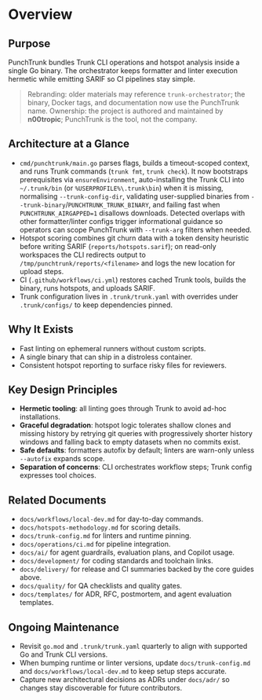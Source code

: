 # Overview

## Purpose

PunchTrunk bundles Trunk CLI operations and hotspot analysis inside a single Go binary. The orchestrator keeps formatter and linter execution hermetic while emitting SARIF so CI pipelines stay simple.

> Rebranding: older materials may reference `trunk-orchestrator`; the binary, Docker tags, and documentation now use the PunchTrunk name.
> Ownership: the project is authored and maintained by **n00tropic**; PunchTrunk is the tool, not the company.

## Architecture at a Glance

- `cmd/punchtrunk/main.go` parses flags, builds a timeout-scoped context, and runs Trunk commands (`trunk fmt`, `trunk check`). It now bootstraps prerequisites via `ensureEnvironment`, auto-installing the Trunk CLI into `~/.trunk/bin` (or `%USERPROFILE%\.trunk\bin`) when it is missing, normalising `--trunk-config-dir`, validating user-supplied binaries from `--trunk-binary`/`PUNCHTRUNK_TRUNK_BINARY`, and failing fast when `PUNCHTRUNK_AIRGAPPED=1` disallows downloads. Detected overlaps with other formatter/linter configs trigger informational guidance so operators can scope PunchTrunk with `--trunk-arg` filters when needed.
- Hotspot scoring combines git churn data with a token density heuristic before writing SARIF (`reports/hotspots.sarif`); on read-only workspaces the CLI redirects output to `/tmp/punchtrunk/reports/<filename>` and logs the new location for upload steps.
- CI (`.github/workflows/ci.yml`) restores cached Trunk tools, builds the binary, runs hotspots, and uploads SARIF.
- Trunk configuration lives in `.trunk/trunk.yaml` with overrides under `.trunk/configs/` to keep dependencies pinned.

## Why It Exists

- Fast linting on ephemeral runners without custom scripts.
- A single binary that can ship in a distroless container.
- Consistent hotspot reporting to surface risky files for reviewers.

## Key Design Principles

- **Hermetic tooling**: all linting goes through Trunk to avoid ad-hoc installations.
- **Graceful degradation**: hotspot logic tolerates shallow clones and missing history by retrying git queries with progressively shorter history windows and falling back to empty datasets when no commits exist.
- **Safe defaults**: formatters autofix by default; linters are warn-only unless `--autofix` expands scope.
- **Separation of concerns**: CLI orchestrates workflow steps; Trunk config expresses tool choices.

## Related Documents

- `docs/workflows/local-dev.md` for day-to-day commands.
- `docs/hotspots-methodology.md` for scoring details.
- `docs/trunk-config.md` for linters and runtime pinning.
- `docs/operations/ci.md` for pipeline integration.
- `docs/ai/` for agent guardrails, evaluation plans, and Copilot usage.
- `docs/development/` for coding standards and toolchain links.
- `docs/delivery/` for release and CI summaries backed by the core guides above.
- `docs/quality/` for QA checklists and quality gates.
- `docs/templates/` for ADR, RFC, postmortem, and agent evaluation templates.

## Ongoing Maintenance

- Revisit `go.mod` and `.trunk/trunk.yaml` quarterly to align with supported Go and Trunk CLI versions.
- When bumping runtime or linter versions, update `docs/trunk-config.md` and `docs/workflows/local-dev.md` to keep setup steps accurate.
- Capture new architectural decisions as ADRs under `docs/adr/` so changes stay discoverable for future contributors.
